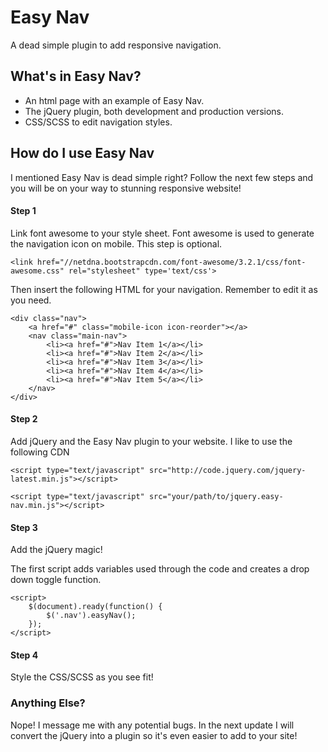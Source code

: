 Easy Nav
========

A dead simple plugin to add responsive navigation.

## What's in Easy Nav?

* An html page with an example of Easy Nav.
* The jQuery plugin, both development and production versions.
* CSS/SCSS to edit navigation styles.

## How do I use Easy Nav

I mentioned Easy Nav is dead simple right? Follow the next few steps and you will be on your way to stunning responsive website!

#### Step 1

Link font awesome to your style sheet. Font awesome is used to generate the navigation icon on mobile. This step is optional.

`<link href="//netdna.bootstrapcdn.com/font-awesome/3.2.1/css/font-awesome.css" rel="stylesheet" type='text/css'>`

Then insert the following HTML for your navigation. Remember to edit it as you need.
	
	<div class="nav"> 
		<a href="#" class="mobile-icon icon-reorder"></a>
		<nav class="main-nav">
			<li><a href="#">Nav Item 1</a></li>
			<li><a href="#">Nav Item 2</a></li>
			<li><a href="#">Nav Item 3</a></li>
			<li><a href="#">Nav Item 4</a></li>
			<li><a href="#">Nav Item 5</a></li>
		</nav>
	</div>

#### Step 2

Add jQuery and the Easy Nav plugin to your website. I like to use the following CDN

`<script type="text/javascript" src="http://code.jquery.com/jquery-latest.min.js"></script>`

`<script type="text/javascript" src="your/path/to/jquery.easy-nav.min.js"></script>`

#### Step 3

Add the jQuery magic!

The first script adds variables used through the code and creates a drop down toggle function.

	<script>
		$(document).ready(function() {
			$('.nav').easyNav();
		});
	</script>

#### Step 4

Style the CSS/SCSS as you see fit! 


### Anything Else?

Nope! I message me with any potential bugs. In the next update I will convert the jQuery into a plugin so it's even easier to add to your site!



